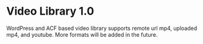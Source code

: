 # Video Library 1.0
WordPress and ACF based video library supports remote url mp4, uploaded mp4, and youtube. More formats will be added in the future.
